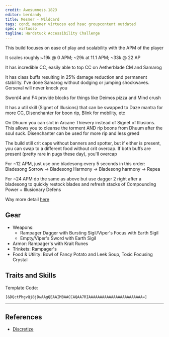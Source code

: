 ```yaml
---
credit: Awesumness.1823
editor: berdandy
title: Mesmer - Wildcard
tags: condi mesmer virtuoso eod hsac groupcontent outdated
spec: virtuoso
tagline: Hardstuck Accessibility Challenge
---
```


This build focuses on ease of play and scalability with the APM of the player

It scales roughly:~19k @ 0 APM; ~29k at 11.1 APM; ~33k @ 22 AP

It has incredible CC, easily able to top CC on Aetherblade CM and Samarog

It has class buffs resulting in 25% damage reduction and permanent stability. I've done Samarog without dodging or jumping shockwaves. Gorseval will never knock you

Sword4 and F4 provide blocks for things like Deimos pizza and Mind crush

It has a util skill (Signet of Illusions) that can be swapped to Daze mantra for more CC, Disenchanter for boon rip, Blink for mobility, etc

On Dhuum you can slot in Arcane Thievery instead of Signet of Illusions. This allows you to cleanse the torment AND rip boons from Dhuum after the soul suck. Disenchanter can be used for more rip and less greed

The build still crit caps without banners and spotter, but if either is present, you can swap to a different food without crit overcap. If both buffs are present (pretty rare in pugs these day), you'll overcap

For ~12 APM, just use one bladesong every 5 seconds in this order: Bladesong Sorrow -> Bladesong Harmony -> Bladesong harmony -> Repea

For ~24 APM do the same as above but use dagger 2 right after a bladesong to quickly restock blades and refresh stacks of Compounding Power + Illusionary Defens


Way more detail [here](https://wiki.guildwars2.com/wiki/User:Awesumness/Low_Intensity/Condi_Virtuoso#Gameplay_Fundamentals)

## Gear

- Weapons:
  - Rampager Dagger with Bursting Sigil/Viper's Focus with Earth Sigil
  - Empty/Viper's Sword with Earth Sigil
- Armor: Rampager's with Krait Runes
- Trinkets: Rampager's
- Food & Utility: Bowl of Fancy Potato and Leek Soup, Toxic Focusing Crystal

## Traits and Skills

Template Code:

`[&DQctPhgvQj8jDwAAgQEAAIMBAACCAQAA7RIAAAAAAAAAAAAAAAAAAAAAAAA=]`

---

<div
  data-armory-embed='skills'
  data-armory-ids='21750,10232,10234,10247,29519'
>
</div>
<div
  data-armory-embed='specializations'
  data-armory-ids='45,24,66'
  data-armory-45-traits='675,669,1687'
  data-armory-24-traits='691,1690,2035'
  data-armory-66-traits='2202,2207,2223'
>
</div>
<script async src='https://unpkg.com/armory-embeds@^0.x.x/armory-embeds.js'></script>



## References

- [Discretize](https://optimizer.discretize.eu/build/?m=raids&v=2&data=XQAAAALHAAAAAAAAAABuAACmbVrlI1EA32Xyvu88PT18faNfxSDNu9-zjURv8r4v1imOTaXno-7_mlWBDPaqy9qgFR8a6XDVgIFIa4bgcOWriE9pR06yPAT6M7DSkEqVl639dB9w6XWcEnlLr4jHbEmk3Qs_tr9XK4Lf5t3mtZKSSglMKvqkLlerVVoSu6Tvzr55_2mYWCs2woLw0kphSb_NGNxQHVnyjhFGj2RkkoGLwX6kbWPCudlKyo402JLjIyitLRvcsa74fdVF___K-GAA)
